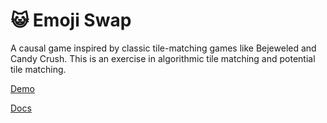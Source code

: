 # 😺 Emoji Swap

A causal game inspired by classic tile-matching games like Bejeweled and Candy Crush. This is an exercise in algorithmic tile matching and potential tile matching.

[Demo](https://daveteply.github.io/emoji-swap/demo-0.1.0/)

[Docs](https://daveteply.github.io/emoji-swap/)
